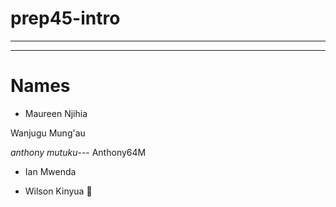 # prep45-intro

---

---

# Names

* Maureen Njihia 

Wanjugu Mung'au

_anthony mutuku_--- Anthony64M

- Ian Mwenda

* Wilson Kinyua 🙂
